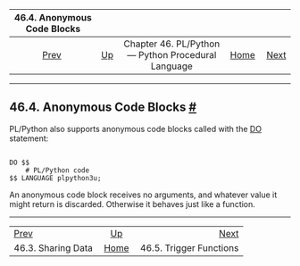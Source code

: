 

|             46.4. Anonymous Code Blocks             |                                                                          |                                                    |                                                       |                                                          |
| :-------------------------------------------------: | :----------------------------------------------------------------------- | :------------------------------------------------: | ----------------------------------------------------: | -------------------------------------------------------: |
| [Prev](plpython-sharing.html "46.3. Sharing Data")  | [Up](plpython.html "Chapter 46. PL/Python — Python Procedural Language") | Chapter 46. PL/Python — Python Procedural Language | [Home](index.html "PostgreSQL 17devel Documentation") |  [Next](plpython-trigger.html "46.5. Trigger Functions") |

***

## 46.4. Anonymous Code Blocks [#](#PLPYTHON-DO)

PL/Python also supports anonymous code blocks called with the [DO](sql-do.html "DO") statement:

```

DO $$
    # PL/Python code
$$ LANGUAGE plpython3u;
```

An anonymous code block receives no arguments, and whatever value it might return is discarded. Otherwise it behaves just like a function.

***

|                                                     |                                                                          |                                                          |
| :-------------------------------------------------- | :----------------------------------------------------------------------: | -------------------------------------------------------: |
| [Prev](plpython-sharing.html "46.3. Sharing Data")  | [Up](plpython.html "Chapter 46. PL/Python — Python Procedural Language") |  [Next](plpython-trigger.html "46.5. Trigger Functions") |
| 46.3. Sharing Data                                  |           [Home](index.html "PostgreSQL 17devel Documentation")          |                                  46.5. Trigger Functions |
